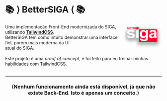 <h1 text-align="center">📚 ⟩ BetterSIGA ⟨ 📚</h1>
<img align="right" width="25%" height="25%" src="readlogo.png">

Uma implementação Front-End modernizada do SIGA, utilizando <u><b>TailwindCSS</b></u>.
<br>
BetterSIGA tem como intúito demonstrar uma interface fiel, porém mais moderna da UI<br>atual do SIGA. 
<br><br>
Este projeto é uma <i>proof of concept</i>, e foi feito para eu treinar minhas<br>habilidades com TailwindCSS. 
<br><br>
<hr>
<h3 align="center"><b>⟨Nenhum funcionamento ainda está disponível, já que não existe Back-End. Isto é apenas um conceito.⟩</b><h3>
<br>
<br>
